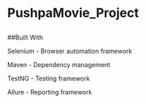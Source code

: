 # PushpaMovie_Project
##
##Built With


Selenium - Browser automation framework

Maven - Dependency management

TestNG - Testing framework

Allure - Reporting framework
